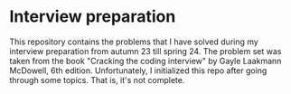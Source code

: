 # Interview preparation

This repository contains the problems that I have solved during my interview preparation from autumn 23 till spring 24. The problem set was taken from the book "Cracking the coding interview" by Gayle Laakmann McDowell, 6th edition. Unfortunately, I initialized this repo after going through some topics. That is, it's not complete.